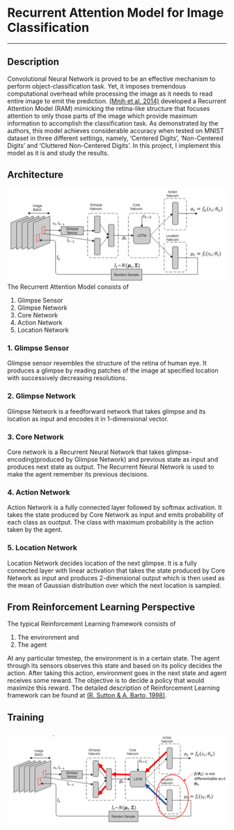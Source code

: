 # Recurrent Attention Model for Image Classification
---
## Description
Convolutional Neural Network is proved to be an effective mechanism to perform object-classification task. Yet, it imposes tremendous computational overhead while processing the image as it needs to read entire image to emit the prediction. [(Mnih et al. 2014)](https://arxiv.org/pdf/1406.6247.pdf) developed a Recurrent Attention Model (RAM) mimicking the retina-like structure that focuses attention to only those parts of the image which provide maximum information to accomplish the classification task. As demonstrated by the authors, this model achieves considerable accuracy when tested on MNIST dataset in three different settings, namely, ‘Centered Digits’, ‘Non-Centered Digits’ and ‘Cluttered Non-Centered Digits’. In this project, I implement this model as it is and study the results.

## Architecture
![Architecture](images/architecture.png "Architecture of the Recurrent Attention Model")
The Recurrent Attention Model consists of
1. Glimpse Sensor
2. Glimpse Network
3. Core Network
4. Action Network
5. Location Network

### 1. Glimpse Sensor
Glimpse sensor resembles the structure of the retina of human eye. It produces a glimpse by reading patches of the image at specified location with successively decreasing resolutions.

### 2. Glimpse Network
Glimpse Network is a feedforward network that takes glimpse and its location as input and encodes it in 1-dimensional vector.

### 3. Core Network
Core network is a Recurrent Neural Network that takes glimpse-encoding(produced by Glimpse Network) and previous state as input and produces next state as output. The Recurrent Neural Network is used to make the agent remember its previous decisions.

### 4. Action Network
Action Network is a fully connected layer followed by softmax activation. It takes the state produced by Core Network as input and emits probability of each class as ouotput. The class with maximum probability is the action taken by the agent.

### 5. Location Network
Location Network decides location of the next glimpse. It is a fully connected layer with linear activation that takes the state produced by Core Network as input and produces 2-dimensional output which is then used as the mean of Gaussian distribution over which the next location is sampled.

## From Reinforcement Learning Perspective
The typical Reinforcement Learning framework consists of
1. The environment and
2. The agent

At any particular timestep, the environment is in a certain state. The agent through its sensors observes this state and based on its policy decides the action. After taking this action, environment goes in the next state and agent receives some reward. The objective is to decide a policy that would maximize this reward. The detailed description of Reinforcement Learning framework can be found at [(R. Sutton & A. Barto, 1998)](http://incompleteideas.net/book/bookdraft2017nov5.pdf).

## Training
![Training](images/training_process.png "Training Procedure of the Recurrent Attention Model")
--
